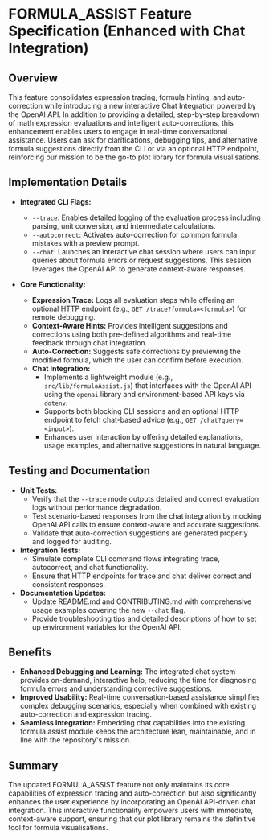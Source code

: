 # FORMULA_ASSIST Feature Specification (Enhanced with Chat Integration)

## Overview
This feature consolidates expression tracing, formula hinting, and auto-correction while introducing a new interactive Chat Integration powered by the OpenAI API. In addition to providing a detailed, step-by-step breakdown of math expression evaluations and intelligent auto-corrections, this enhancement enables users to engage in real-time conversational assistance. Users can ask for clarifications, debugging tips, and alternative formula suggestions directly from the CLI or via an optional HTTP endpoint, reinforcing our mission to be the go-to plot library for formula visualisations.

## Implementation Details
- **Integrated CLI Flags:**
  - `--trace`: Enables detailed logging of the evaluation process including parsing, unit conversion, and intermediate calculations.
  - `--autocorrect`: Activates auto-correction for common formula mistakes with a preview prompt.
  - `--chat`: Launches an interactive chat session where users can input queries about formula errors or request suggestions. This session leverages the OpenAI API to generate context-aware responses.

- **Core Functionality:**
  - **Expression Trace:** Logs all evaluation steps while offering an optional HTTP endpoint (e.g., `GET /trace?formula=<formula>`) for remote debugging.
  - **Context-Aware Hints:** Provides intelligent suggestions and corrections using both pre-defined algorithms and real-time feedback through chat integration.
  - **Auto-Correction:** Suggests safe corrections by previewing the modified formula, which the user can confirm before execution.
  - **Chat Integration:**
    - Implements a lightweight module (e.g., `src/lib/formulaAssist.js`) that interfaces with the OpenAI API using the `openai` library and environment-based API keys via `dotenv`.
    - Supports both blocking CLI sessions and an optional HTTP endpoint to fetch chat-based advice (e.g., `GET /chat?query=<input>`).
    - Enhances user interaction by offering detailed explanations, usage examples, and alternative suggestions in natural language.

## Testing and Documentation
- **Unit Tests:**
  - Verify that the `--trace` mode outputs detailed and correct evaluation logs without performance degradation.
  - Test scenario-based responses from the chat integration by mocking OpenAI API calls to ensure context-aware and accurate suggestions.
  - Validate that auto-correction suggestions are generated properly and logged for auditing.
- **Integration Tests:**
  - Simulate complete CLI command flows integrating trace, autocorrect, and chat functionality.
  - Ensure that HTTP endpoints for trace and chat deliver correct and consistent responses.
- **Documentation Updates:**
  - Update README.md and CONTRIBUTING.md with comprehensive usage examples covering the new `--chat` flag.
  - Provide troubleshooting tips and detailed descriptions of how to set up environment variables for the OpenAI API.

## Benefits
- **Enhanced Debugging and Learning:** The integrated chat system provides on-demand, interactive help, reducing the time for diagnosing formula errors and understanding corrective suggestions.
- **Improved Usability:** Real-time conversation-based assistance simplifies complex debugging scenarios, especially when combined with existing auto-correction and expression tracing.
- **Seamless Integration:** Embedding chat capabilities into the existing formula assist module keeps the architecture lean, maintainable, and in line with the repository's mission.

## Summary
The updated FORMULA_ASSIST feature not only maintains its core capabilities of expression tracing and auto-correction but also significantly enhances the user experience by incorporating an OpenAI API-driven chat integration. This interactive functionality empowers users with immediate, context-aware support, ensuring that our plot library remains the definitive tool for formula visualisations.